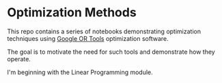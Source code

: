 # Optimization Methods

This repo contains a series of notebooks demonstrating optimization techniques using [Google OR Tools](https://developers.google.com/optimization/introduction/overview) optimization software.

The goal is to motivate the need for such tools and demonstrate how they operate.

I'm beginning with the Linear Programming module.
